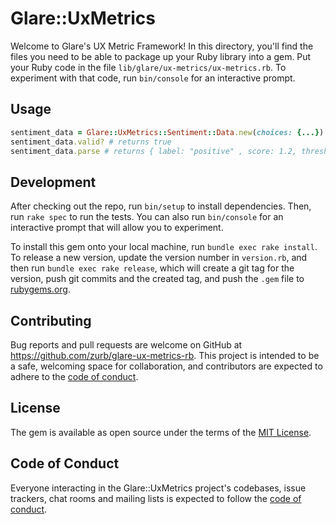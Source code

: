 # Glare::UxMetrics

Welcome to Glare's UX Metric Framework! In this directory, you'll find the files you need to be able to package up your Ruby library into a gem. Put your Ruby code in the file `lib/glare/ux-metrics/ux-metrics.rb`. To experiment with that code, run `bin/console` for an interactive prompt.

## Usage

```rb
sentiment_data = Glare::UxMetrics::Sentiment::Data.new(choices: {...})
sentiment_data.valid? # returns true
sentiment_data.parse # returns { label: "positive" , score: 1.2, threshold: "positive" }
```

## Development

After checking out the repo, run `bin/setup` to install dependencies. Then, run `rake spec` to run the tests. You can also run `bin/console` for an interactive prompt that will allow you to experiment.

To install this gem onto your local machine, run `bundle exec rake install`. To release a new version, update the version number in `version.rb`, and then run `bundle exec rake release`, which will create a git tag for the version, push git commits and the created tag, and push the `.gem` file to [rubygems.org](https://rubygems.org).

## Contributing

Bug reports and pull requests are welcome on GitHub at https://github.com/zurb/glare-ux-metrics-rb. This project is intended to be a safe, welcoming space for collaboration, and contributors are expected to adhere to the [code of conduct](https://github.com/zurb/glare-ux-metrics-rb/blob/main/CODE_OF_CONDUCT.md).

## License

The gem is available as open source under the terms of the [MIT License](https://opensource.org/licenses/MIT).

## Code of Conduct

Everyone interacting in the Glare::UxMetrics project's codebases, issue trackers, chat rooms and mailing lists is expected to follow the [code of conduct](https://github.com/zurb/glare-ux-metrics-rb/blob/main/CODE_OF_CONDUCT.md).
